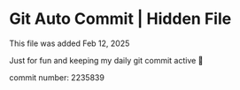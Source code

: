 # Git Auto Commit | Hidden File

This file was added Feb 12, 2025

Just for fun and keeping my daily git commit active 🤪

commit number: 2235839
